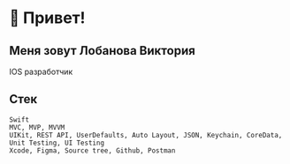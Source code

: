# 👋 Привет!
## Меня зовут Лобанова Виктория      
IOS разработчик

## Стек
~~~
Swift
MVC, MVP, MVVM
UIKit, REST API, UserDefaults, Auto Layout, JSON, Keychain, CoreData, Unit Testing, UI Testing
Xcode, Figma, Source tree, Github, Postman
~~~
